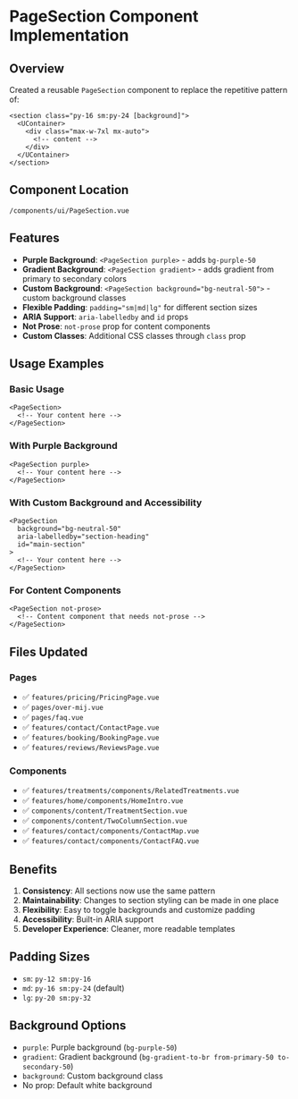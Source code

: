 # PageSection Component Implementation

## Overview

Created a reusable `PageSection` component to replace the repetitive pattern of:

```vue
<section class="py-16 sm:py-24 [background]">
  <UContainer>
    <div class="max-w-7xl mx-auto">
      <!-- content -->
    </div>
  </UContainer>
</section>
```

## Component Location

`/components/ui/PageSection.vue`

## Features

- **Purple Background**: `<PageSection purple>` - adds `bg-purple-50`
- **Gradient Background**: `<PageSection gradient>` - adds gradient from primary to secondary colors
- **Custom Background**: `<PageSection background="bg-neutral-50">` - custom background classes
- **Flexible Padding**: `padding="sm|md|lg"` for different section sizes
- **ARIA Support**: `aria-labelledby` and `id` props
- **Not Prose**: `not-prose` prop for content components
- **Custom Classes**: Additional CSS classes through `class` prop

## Usage Examples

### Basic Usage

```vue
<PageSection>
  <!-- Your content here -->
</PageSection>
```

### With Purple Background

```vue
<PageSection purple>
  <!-- Your content here -->
</PageSection>
```

### With Custom Background and Accessibility

```vue
<PageSection
  background="bg-neutral-50"
  aria-labelledby="section-heading"
  id="main-section"
>
  <!-- Your content here -->
</PageSection>
```

### For Content Components

```vue
<PageSection not-prose>
  <!-- Content component that needs not-prose -->
</PageSection>
```

## Files Updated

### Pages

- ✅ `features/pricing/PricingPage.vue`
- ✅ `pages/over-mij.vue`
- ✅ `pages/faq.vue`
- ✅ `features/contact/ContactPage.vue`
- ✅ `features/booking/BookingPage.vue`
- ✅ `features/reviews/ReviewsPage.vue`

### Components

- ✅ `features/treatments/components/RelatedTreatments.vue`
- ✅ `features/home/components/HomeIntro.vue`
- ✅ `components/content/TreatmentSection.vue`
- ✅ `components/content/TwoColumnSection.vue`
- ✅ `features/contact/components/ContactMap.vue`
- ✅ `features/contact/components/ContactFAQ.vue`

## Benefits

1. **Consistency**: All sections now use the same pattern
2. **Maintainability**: Changes to section styling can be made in one place
3. **Flexibility**: Easy to toggle backgrounds and customize padding
4. **Accessibility**: Built-in ARIA support
5. **Developer Experience**: Cleaner, more readable templates

## Padding Sizes

- `sm`: `py-12 sm:py-16`
- `md`: `py-16 sm:py-24` (default)
- `lg`: `py-20 sm:py-32`

## Background Options

- `purple`: Purple background (`bg-purple-50`)
- `gradient`: Gradient background (`bg-gradient-to-br from-primary-50 to-secondary-50`)
- `background`: Custom background class
- No prop: Default white background
